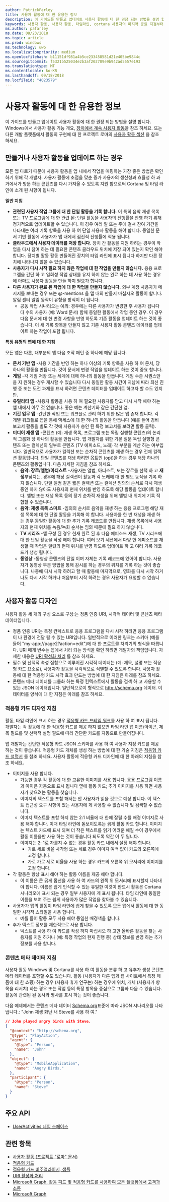 ```yaml
---
author: PatrickFarley
title: 사용자 활동에 대 한 유용한 정보
description: 이 가이드를 만들고 업데이트 사용자 활동에 대 한 권장 되는 방법을 설명 합니다.
keywords: 사용자 활동, 사용자 활동, 타임라인, cortana 사용자의 마지막 종료 지점부터 시작, cortana 내 마지막 종료 지점부터 시작, 프로젝트 로마
ms.author: pafarley
ms.date: 08/23/2018
ms.topic: article
ms.prod: windows
ms.technology: uwp
ms.localizationpriority: medium
ms.openlocfilehash: b11151df981a4b5ce233458581d21e405be9844c
ms.sourcegitcommit: f5321b525034e2b3af202709e9b942ad5557e193
ms.translationtype: MT
ms.contentlocale: ko-KR
ms.lasthandoff: 09/18/2018
ms.locfileid: "4023579"
---
```

# <a name="user-activities-best-practices"></a>사용자 활동에 대 한 유용한 정보

이 가이드를 만들고 업데이트 사용자 활동에 대 한 권장 되는 방법을 설명 합니다. Windows에서 사용자 활동 기능 개요, [장치에서 계속 사용자 활동](https://docs.microsoft.com/windows/uwp/launch-resume/useractivities)을 참조 하세요. 또는 다른 개발 플랫폼에서 활동의 구현에 대 한 프로젝트 로마의 [사용자 활동 섹션](https://docs.microsoft.com/windows/project-rome/user-activities/) 을 참조 하세요.

## <a name="when-to-create-or-update-user-activities"></a>만들거나 사용자 활동을 업데이트 하는 경우

모든 앱 다르기 때문에 사용자 활동을 앱 내에서 작업을 매핑하는 가장 좋은 방법은 확인 하기 위해 각 개발자. 사용자 활동에 초점을 맞춘 증가 사용자의 생산성과 효율성 하 과거에서가 방문 하는 콘텐츠를 다시 가져올 수 있도록 지원 함으로써 Cortana 및 타임 라인에 소개 된 사항이 됩니다.

**일반 지침**

* **관련된 사용자 작업 그룹에 대 한 단일 활동을 기록 합니다.** 이 특히 음악 재생 목록 또는 TV 프로그램에 대 한 관련 된: 단일 활동을 사용자의 진행률을 반영 하기 위해 정기적으로 업데이트할 수 있습니다. 이 경우 여러 일 또는 주에 걸쳐 참여 기간을 나타내는 여러 기록 항목을 사용 하 여 단일 사용자 활동을 해야 합니다. 동일한 문서 기반 활동에 사용자가 앱 내에서 점진적 진행률에 적용 됩니다.
* **클라우드에서 사용자 데이터를 저장 합니다.** 장치 간 활동을 지원 하려는 경우이 작업을 다시 참여 하는 데 필요한 콘텐츠 클라우드 위치에 저장 되어 있는지 확인 해야 합니다. 장치별 활동 활동 만들어진 장치의 타임 라인에 표시 됩니다 하지만 다른 장치에 나타나지 않을 수 있습니다.
* **사용자가 다시 시작 필요 하지 않은 작업에 대 한 작업을 만들지 않습니다.** 응용 프로그램을 간단 하 고 일회성 작업 상태를 유지 하지 않는 완료 하는 데 사용 하는 경우에 아마도 사용자 활동을 만들 하지 필요가 합니다.
* **다른 사용자가 완료 된 작업에 대 한 작업을 만들지 않습니다.** 외부 계정 사용자가 메시지를 보내는 경우 또는 @-mentions 을 앱 내의 만들지 마십시오 활동이 합니다. 알림 센터 알림 동작이 유형을 방식이 더 됩니다.
  * 공동 작업 시나리오는 예외: 경우에는 다른 사용자가 변경한 후 사용자 됩니다 다 수의 사용자 (예: Word 문서) 함께 동일한 활동에서 작업 중인 경우. 이 경우 다음 문서에 대 한 변경 사항을 반영 하도록 기존 활동을 업데이트 하는 것이 좋습니다. 이 새 기록 항목을 만들지 않고 기존 사용자 활동 콘텐츠 데이터를 업데이트 하는 작업이 포함 됩니다.

**특정 유형의 앱에 대 한 지침**

모든 앱은 다른, 대부분의 앱 다음 조작 패턴 중 하나에 해당 됩니다.
* **문서 기반 앱** -사용 기간을 반영 하는 하나 이상의 기록 항목을 사용 하 여 문서, 당 하나의 활동을 만듭니다. 것이 문서에 변경 작업을 업데이트 하는 것이 중요 합니다.
* **게임** -각 게임 저장 또는 세계에 대해 하나의 활동을 만듭니다. 게임 수준 시퀀스만을 지 원하는 경우 게시할 수 있습니다 다시 동일한 활동 시간이 지남에 따라 최신 진행 중 또는 도전 과제를 표시 하려면 콘텐츠 데이터를 업데이트 하고자 할 수도 있지만.
* **유틸리티 앱** -사용자 활동을 사용 하 여 필요한 사용자를 닫고 다시 시작 해야 하는 앱 내에서 아무 것 없습니다. 좋은 예는 계산기와 같은 간단한 앱.
* **기간 업무 앱** -간단한 작업 또는 워크플로 관리 하기 위한 많은 앱 존재 합니다. 각 개별 워크플로 앱을 통해 액세스에 대 한 하나의 활동을 만듭니다 (예를 들어 경비 보고서 활동을 별도 각 것에 사용자가 승인 된 특정 보고서를 보려면 활동 클릭).
* **미디어 재생 앱** -콘텐츠 (예: 재생 목록, 프로그램 또는 독립 실행형 콘텐츠)의 논리적 그룹화 당 하나의 활동을 만듭니다. 앱 개발자를 위한 기본 질문 독립 실행형 콘텐츠 또는 컬렉션의 일부로 콘텐츠 (TV 에피소드, 노래) 각 부분을 계산 하는 여부입니다. 일반적으로 사용자가 컬렉션 또는 순차적 콘텐츠를 재생 하는 경우 전체 컬렉션 활동입니다. 단일 콘텐츠를 재생 하려면 옵트인 (opt)을 하는 경우 해당 하나의 콘텐츠의 활동입니다. 다음 자세한 지침을 참조 하세요.
  * **음악: 장르/앨범/아티스트** -사용자는 앨범, 아티스트, 또는 장르를 선택 하 고 **재생**부딪치는, 경우에 해당 컬렉션이 활동과 각 노래에 대 한 별도 동작을 기록 하지 않습니다. 단일 앨범 같은 짧은 컬렉션 또는 컬렉션 임의의 순서로 다시 재생 중인 하지 않아도 사용자의 현재 위치를 반영 하도록 해당 활동을 업데이트 합니다. 앨범 또는 재생 목록 등의 장기 순차적 재생을 위해 앨범 내 위치에 기록 적합할 수 있습니다.
  * **음악: 재생 목록 스마트** -임의의 순서로 음악을 재생 하는 응용 프로그램 해당 재생 목록에 대 한 단일 활동을 기록해 야 합니다. 사용자를 한 번 재생을 재생 하는 경우 동일한 활동에 대 한 추가 기록 레코드를 만듭니다. 재생 목록에서 사용자의 현재 위치를 녹음/녹화 순서는 임의 때문에 필요 하지 않습니다.
  * **TV 시리즈** -앱 구성 된 경우 현재 완료 된 후 다음 에피소드 재생, TV 시리즈에 대 한 단일 활동을 작성 해야 합니다. 여러 보기 세션에서 다양 한 에피소드를 재생할 때 작업은 일련의 현재 위치를 반영 하도록 업데이트 하 고 여러 기록 레코드가 생성 됩니다.
  * **동영상** -동영상 콘텐츠의 단일 이며 자체는 기록 레코드에 있어야 합니다. 사용자가 동영상 부분 방법을 통해 감시를 하는 경우의 위치를 기록 하는 것이 좋습니다. 나중에 다시 시작 하려고 할 때 활동에 마지막으로, 영화를 다시 시작 하거나도 다시 시작 하거나 처음부터 시작 하려는 경우 사용자가 요청할 수 없습니다.

## <a name="user-activity-design"></a>사용자 활동 디자인

사용자 활동 세 개의 구성 요소로 구성:는 정품 인증 URI, 시각적 데이터 및 콘텐츠 메타 데이터입니다.
* 정품 인증 URI는 특정 컨텍스트로 응용 프로그램을 다시 시작 하려면 응용 프로그램이 나 환경에 전달 될 수 있는 URI입니다. 일반적으로 이러한 링크는 스키마 (예를 들어 "my-app://page2?action=edit")에 대 한 프로토콜 처리기의 형식을 따릅니다. URI 매개 변수는 앱에서 처리 되는 방식을 확인 하려면 개발자의 책임입니다. 자세한 내용은 [URI 활성화 처리](https://docs.microsoft.com/windows/uwp/launch-resume/handle-uri-activation) 를 참조 하세요.
* 필수 및 선택적 속성 집합으로 이루어진 시각적 데이터는 (예: 제목, 설명 또는 적응형 카드 요소로), 사용자가 활동을 시각적으로 식별할 수 있도록 합니다. 사용자 활동에 대 한 적응형 카드 시각 효과 만드는 방법에 대 한 지침은 아래를 참조 하세요.
* 콘텐츠 메타 데이터를 그룹화 하는 특정 컨텍스트에서 활동을 검색 하 고 사용할 수 있는 JSON 데이터입니다. 일반적으로이 형식으로 http://schema.org 데이터. 이 데이터를 양식에 대 한 지침은 아래를 참조 하세요.

### <a name="adaptive-card-design-guidelines"></a>적응형 카드 디자인 지침

활동, 타임 라인에 표시 하는 경우 [적응형 카드 프레임 워크](https://docs.microsoft.com/adaptive-cards/)를 사용 하 여 표시 됩니다. 개발자는 각 활동에 대 한 적응형 카드를 제공 하지 않으면 타임 라인 앱 이름/아이콘, 제목 필드를 및 선택적 설명 필드에 따라 간단한 카드를 자동으로 만들어집니다. 

앱 개발자는 간단한 적응형 카드 JSON 스키마를 사용 하 여 사용자 지정 카드를 제공 하는 것이 좋습니다. 적응형 카드 개체를 생성 하는 방법에 대 한 기술 지침은 [적응형 카드 설명서](https://docs.microsoft.com/adaptive-cards/authoring-cards/getting-started) 를 참조 하세요. 사용자 활동에 적응형 카드 디자인에 대 한 아래의 지침을 참조 하세요.
* 이미지를 사용 합니다.
  * 가능한 경우 각 활동에 대 한 고유한 이미지를 사용 합니다. 응용 프로그램 이름과 아이콘 자동으로 표시 됩니다 옆에 활동 카드; 추가 이미지를 사용 하면 사용자가 찾으려는 활동을 찾습니다.
  * 이미지의 텍스트를 포함 해서는 안 사용자가 읽을 것으로 예상 합니다. 이 텍스트 접근성 요구 사항이 있는 사용자에 게 사용할 수 없습니다 및 검색할 수 없습니다.
  * 이미지 텍스트를 포함 하지 않는 2:1 비율에 대 한에 잘릴 수를 배경 이미지로 사용 해야 합니다. 이때 타임 라인에 돋보이도록는 굵게 활동 카드 합니다. 이미지는 텍스트 카드에 표시 되며 더 작은 텍스트를 읽기 어려운 해질 수이 경우에서 활동 이름을만 사용 하는 것이 좋습니다 되도록 약간 어 두 됩니다.
  * 이미지는 2: 1로 자를지 수 없는 경우 활동 카드 내에서 설정 해야 합니다.  
    * 가로 세로 비율 사각형 또는 세로 경우 이미지 여백 없이 카드의 오른쪽에 고정 합니다.
    * 가로 가로 세로 비율을 사용 하는 경우 카드의 오른쪽 위 모서리에 이미지를 고정 합니다.
* 각 활동은 항상 표시 해야 하는 활동 이름을 제공 해야 합니다.
  * 이 이름은 큰 굵게 옵션을 사용 하 여 카드의 왼쪽 위 모서리에 표시할지 나타내야 합니다. 이름은 쉽게 인식할 수 있는 유일한 이것이 반드시 활동은 Cortana 시나리오에 표시 되는 경우 일부 사용자에 게 표시 됩니다. 타임 라인에 동일한 이름을 보여 주는 쉽게 사용자가 많은 작업을 찾아볼 수 있습니다.
* 사용자가 앱의 활동이 타임 라인에 쉽게 찾을 수 있도록 모든 앱에서 활동에 대 한 동일한 시각적 스타일을 사용 합니다.
  * 예를 들어 활동 모두 사용 해야 동일한 배경색을 합니다.
* 추가 텍스트 정보를 제한적으로 사용 합니다. 
  * 텍스트를 사용 하 여 카드를 작성 하지 마십시오 하 고만 올바른 활동을 찾는 사용자를 지원 하거나 (예: 특정 작업의 현재 진행 중) 상태 정보를 반영 하는 추가 정보를 사용 합니다.

### <a name="content-metadata-guidelines"></a>콘텐츠 메타 데이터 지침

사용자 활동 Windows 및 Cortana를 사용 하 여 활동을 분류 하 고 유추가 생성 콘텐츠 메타 데이터를 포함할 수도 있습니다. 활동 (사용자가 다른 앱과 웹 사이트에서 특정 제품에 대 한 쇼핑) 하는 경우 (사용자 휴가 연구는) 하는 경우에 위치, 개체 (사용자가 항목을 리서치) 하는 경우 또는 작업 등의 특정 항목을 중심으로 그룹화 다음 수 있습니다. 활동에 관련된 된 동사와 명사를 표시 하는 것이 좋습니다. 

다음 예제에서는 콘텐츠 메타 데이터 [Schema.org](https://schema.org/)표준에 따라 JSON 시나리오를 나타냅니다.: "John 재생 화난 새 Steve를 사용 하 여."

```json
// John played angry birds with Steve.
{
  "@context": "http://schema.org",
  "@type": "PlayAction",
  "agent": {
    "@type": "Person",
    "name": "John"
  },
  "object": {
    "@type": "MobileApplication",
    "name": "Angry Birds."
  },
  "participant": {
    "@type": "Person",
    "name": "Steve"
  }
}
```

## <a name="key-apis"></a>주요 API

* [UserActivities 네임 스페이스](https://docs.microsoft.com/uwp/api/windows.applicationmodel.useractivities)

## <a name="related-topics"></a>관련 항목

* [사용자 활동 (프로젝트 "로마" 문서)](https://docs.microsoft.com/windows/project-rome/user-activities/)
* [적응형 카드](https://docs.microsoft.com/adaptive-cards/)
* [적응형 카드 비주얼라이저, 샘플](http://adaptivecards.io/)
* [URI 활성화 처리](https://docs.microsoft.com/windows/uwp/launch-resume/handle-uri-activation)
* [Microsoft Graph, 활동 피드 및 적응형 카드를 사용하여 모든 플랫폼에서 고객과 소통](https://channel9.msdn.com/Events/Connect/2017/B111)
* [Microsoft Graph](https://developer.microsoft.com/graph/)
